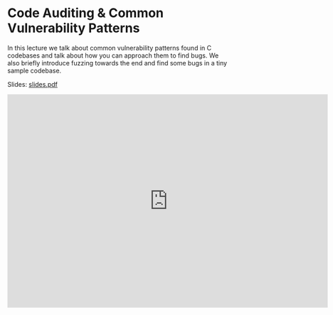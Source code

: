 # Code Auditing & Common Vulnerability Patterns

In this lecture we talk about common vulnerability patterns found in C codebases and talk about how
you can approach them to find bugs. We also briefly introduce fuzzing towards the end and find some
bugs in a tiny sample codebase.

Slides: [slides.pdf](/resources/lecture_slides/code_audit.pdf)

<center>
    <iframe width="720" height="480" src="https://www.youtube.com/embed/SNmtwV0AOH8" title="YouTube video player" frameborder="0" allow="accelerometer; autoplay; clipboard-write; encrypted-media; gyroscope; picture-in-picture; web-share" allowfullscreen></iframe>
</center>
